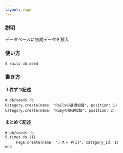 ```yaml
---
layout: page
---
```


### 説明

データベースに初期データを投入

### 使い方

    $ rails db:seed

### 書き方

#### １件ずつ記述

    # db/seeds.rb
    Category.create(name: "Railsの基礎知識", position: 1)
    Category.create(name: "Rubyの基礎知識", position: 2)

#### まとめて記述

    # db/seeds.rb
    5.times do |i|
         Page.create(name: "テスト #{i}", category_id: 1)
    end
